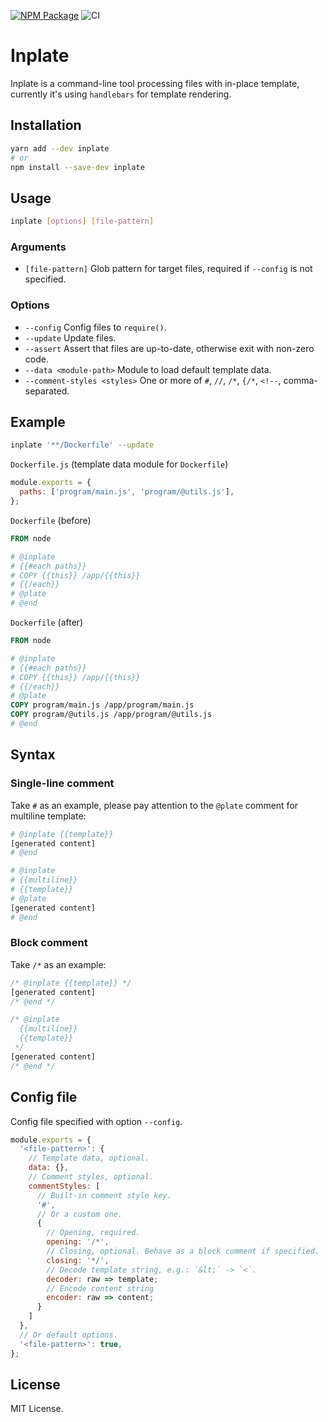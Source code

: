 [![NPM Package](https://badge.fury.io/js/inplate.svg)](https://www.npmjs.com/package/inplate)
![CI](https://github.com/makeflow/inplate/workflows/CI/badge.svg)

# Inplate

Inplate is a command-line tool processing files with in-place template, currently it's using `handlebars` for template rendering.

## Installation

```bash
yarn add --dev inplate
# or
npm install --save-dev inplate
```

## Usage

```bash
inplate [options] [file-pattern]
```

### Arguments

- `[file-pattern]`
  Glob pattern for target files, required if `--config` is not specified.

### Options

- `--config`
  Config files to `require()`.
- `--update`
  Update files.
- `--assert`
  Assert that files are up-to-date, otherwise exit with non-zero code.
- `--data <module-path>`
  Module to load default template data.
- `--comment-styles <styles>`
  One or more of `#`, `//`, `/*`, `{/*`, `<!--`, comma-separated.

## Example

```bash
inplate '**/Dockerfile' --update
```

`Dockerfile.js` (template data module for `Dockerfile`)

```js
module.exports = {
  paths: ['program/main.js', 'program/@utils.js'],
};
```

`Dockerfile` (before)

```dockerfile
FROM node

# @inplate
# {{#each paths}}
# COPY {{this}} /app/{{this}}
# {{/each}}
# @plate
# @end
```

`Dockerfile` (after)

```dockerfile
FROM node

# @inplate
# {{#each paths}}
# COPY {{this}} /app/{{this}}
# {{/each}}
# @plate
COPY program/main.js /app/program/main.js
COPY program/@utils.js /app/program/@utils.js
# @end
```

## Syntax

### Single-line comment

Take `#` as an example, please pay attention to the `@plate` comment for multiline template:

```bash
# @inplate {{template}}
[generated content]
# @end

# @inplate
# {{multiline}}
# {{template}}
# @plate
[generated content]
# @end
```

### Block comment

Take `/*` as an example:

```js
/* @inplate {{template}} */
[generated content]
/* @end */

/* @inplate
  {{multiline}}
  {{template}}
 */
[generated content]
/* @end */
```

## Config file

Config file specified with option `--config`.

```js
module.exports = {
  '<file-pattern>': {
    // Template data, optional.
    data: {},
    // Comment styles, optional.
    commentStyles: [
      // Built-in comment style key.
      '#',
      // Or a custom one.
      {
        // Opening, required.
        opening: '/*',
        // Closing, optional. Behave as a block comment if specified.
        closing: '*/',
        // Decode template string, e.g.: `&lt;` -> `<`.
        decoder: raw => template;
        // Encode content string
        encoder: raw => content;
      }
    ]
  },
  // Or default options.
  '<file-pattern>': true,
};
```

## License

MIT License.
